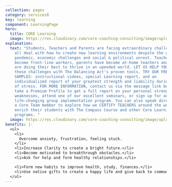 ```yaml
---
collection: pages
category: servicesß
key: learning
component: LearningPage
hero:
  title: CORE Learning
  image: https://res.cloudinary.com/core-coaching-consulting/image/upload/v1596493058/pexels-pixabay-161154_uftaqi.jpg
explanation:
  text: "Students, Teachers and Parents are facing extraordinary challenges as we
    all deal with how to create new learning environments despite the global
    pandemic, economic challenges and social & political unrest. Teachers have
    become front-line workers, parents have become at-home teachers and students
    are doing their best to thrive in an upended world. LET US HELP YOU to meet
    these challenges with The Balancing Act's proven tools. TRY OUR FREE
    SAMPLES: instructional videos, special Learning report, and an
    individualized report of your greatest strength and liability during times
    of stress. FOR MORE INFORMATION, contact us via the message link below--OR
    take a Premium Profile to get a full report on your personal strengths and
    weaknesses, attend one of our excellent seminars, or sign up for our
    life-changing group implementation program. You can also speak directly with
    a Core Team member to explore how we CERTIFY TEACHERS around the world to
    enrich their students with The Compass Course and other Core Learning
    programs. "
  image: https://res.cloudinary.com/core-coaching-consulting/image/upload/v1600804117/abdelkader-ft-CcZzQcYGYC4-unsplash_jvaahu.jpg
benefits: |-
  <ul>
    <li>
      Overcome anxiety, frustration, feeling stuck.
    </li>
    <li>Increase Clarity to create a bright future.</li>
    <li>Become motivated to breakthrough obstacles.</li>
    <li>Ask for help and form healthy relationships.</li>

    <li>Form new habits to improve health, study, finances.</li>
    <li>Use native gifts to create a happy life and give back to community.</li>
  </ul>
---
```

